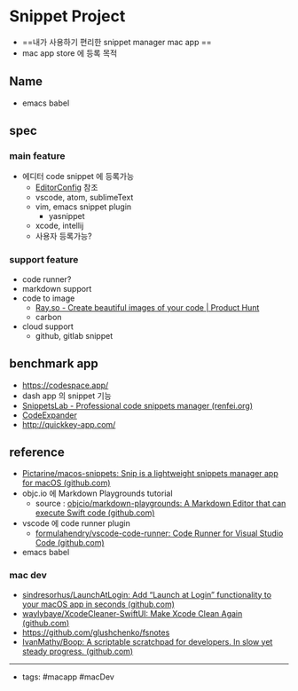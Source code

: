 # Snippet Project
- ==내가 사용하기 편리한 snippet manager mac app ==
- mac app store 에 등록 목적

## Name
- emacs babel  


## spec
### main feature
- 에디터 code snippet 에 등록가능
	- [EditorConfig](https://editorconfig.org/) 참조
	- vscode, atom, sublimeText
	- vim, emacs snippet plugin
		- yasnippet
	- xcode, intellij
	- 사용자 등록가능?

		
### support feature
- code runner?
- markdown support
- code to image
	- [Ray.so - Create beautiful images of your code | Product Hunt](https://www.producthunt.com/posts/ray-so-by-raycast)
	- carbon 
- cloud support 
	- github, gitlab snippet
## benchmark app
- https://codespace.app/
- dash app 의 snippet 기능 
- [SnippetsLab - Professional code snippets manager (renfei.org)](http://www.renfei.org/snippets-lab/)
- [CodeExpander](https://codeexpander.com/)
- http://quickkey-app.com/


## reference
- [Pictarine/macos-snippets: Snip is a lightweight snippets manager app for macOS (github.com)](https://github.com/Pictarine/macos-snippets)
- objc.io 에 Markdown Playgrounds tutorial
	- source : [objcio/markdown-playgrounds: A Markdown Editor that can execute Swift code (github.com)](https://github.com/objcio/markdown-playgrounds)
- vscode 에 code runner plugin
	- [formulahendry/vscode-code-runner: Code Runner for Visual Studio Code (github.com)](https://github.com/formulahendry/vscode-code-runner)
- emacs babel 
### mac dev
- [sindresorhus/LaunchAtLogin: Add “Launch at Login” functionality to your macOS app in seconds (github.com)](https://github.com/sindresorhus/LaunchAtLogin)
- [waylybaye/XcodeCleaner-SwiftUI: Make Xcode Clean Again (github.com)](https://github.com/waylybaye/XcodeCleaner-SwiftUI)
- https://github.com/glushchenko/fsnotes
- [IvanMathy/Boop: A scriptable scratchpad for developers. In slow yet steady progress. (github.com)](https://github.com/IvanMathy/Boop)

----
- tags: #macapp #macDev


